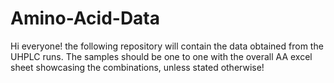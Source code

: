 # Amino-Acid-Data
Hi everyone! the following repository will contain the data obtained from the UHPLC runs. The samples should be one to one with the overall AA excel sheet showcasing the combinations, unless stated otherwise!
